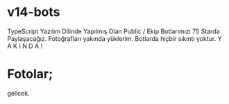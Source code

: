 # v14-bots

 TypeScript Yazılım Dilinde Yapılmış Olan Public / Ekip Botlarımızı 75 Starda Paylaşacağız. Fotoğrafları yakında yüklerim. Botlarda hiçbir sıkıntı yoktur. Y A K I N D A !

# Fotolar;
gelicek.
